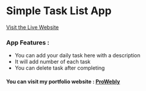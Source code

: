 # Simple Task List App

[Visit the Live Website](https://magenta-raindrop-27598f.netlify.app/)


### App Features : 
- You can add your daily task here with a description
- It will add number of each task
- You can delete task after completing

#### You can visit my portfolio website : [ProWebly](https://prowebly.com/)